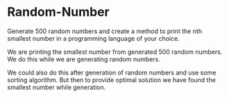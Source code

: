 # Random-Number
Generate 500 random numbers and create a method to print the nth smallest number in a programming language of your choice.

We are printing the smallest number from generated 500 random numbers. We do this while we are generating random numbers. 

We could also do this after generation of random numbers and use some sorting algorithm. But then to provide optimal solution we have 
found the smallest number while generation.
